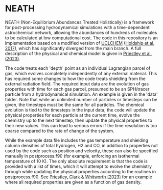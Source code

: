 # NEATH
NEATH (Non-Equilibrium Abundances Treated Holistically) is a framework for post-processing hydrodynamical simulations with a time-dependent astrochemical network, allowing the abundances of hundreds of molecules to be calculated at low computational cost. The code in this repository is an implementation based on a modified version of [UCLCHEM](https://uclchem.github.io/) ([Holdship et al. 2017](https://ui.adsabs.harvard.edu/abs/2017AJ....154...38H/abstract)), which has significantly diverged from the main branch. A full description of the physical and chemical model is given in [Priestley et al. (2023)](https://ui.adsabs.harvard.edu/abs/2023MNRAS.524.5971P).

The code treats each 'depth' point as an individual Lagrangian parcel of gas, which evolves completely independently of any external material. This has required some changes to how the code treats shielding from the external radiation field. The required input data are the evolution of gas properties with time for each gas parcel, presumed to be an SPH/tracer particle from a hydrodynamical simulation. An example is given in the 'data' folder. Note that while an unlimited number of particles or timesteps can be given, the timesteps must be the same for all particles. The chemical evolution is tied to the timesteps in the input data; the code will update the physical properties for each particle at the current time, evolve the chemistry up to the next timestep, then update the physical properties to their new values. This can lead to serious errors if the time resolution is too coarse compared to the rate of change of the system.

While the example data file includes the gas temperature and shielding column densities of total hydrogen, H2 and CO, in addition to properties not used by the code such as position and velocity, these can also be specified manually in postprocess.f90 (for example, enforcing an isothermal temperature of 10 K). The only absolute requirement is that the code is provided with a list of times, which it will attempt to evolve the chemistry through while updating the physical properties according to the routines in postprocess.f90. See [Priestley, Clark & Whitworth (2023)](https://ui.adsabs.harvard.edu/abs/2023MNRAS.519.6392P/abstract) for an example where all required properties are given as a function of gas density.
